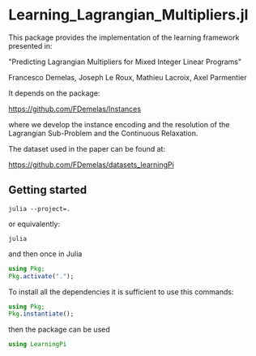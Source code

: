 # Learning_Lagrangian_Multipliers.jl



This package provides the implementation of the learning framework presented in: 

"Predicting Lagrangian Multipliers for Mixed Integer Linear Programs"

Francesco Demelas, Joseph Le Roux, Mathieu Lacroix, Axel Parmentier 

It depends on the package:

https://github.com/FDemelas/Instances

where we develop the instance encoding and the resolution of the Lagrangian Sub-Problem and the Continuous Relaxation.

The dataset used in the paper can be found at:

https://github.com/FDemelas/datasets_learningPi

## Getting started

```
julia --project=.
```

or equivalently:

```
julia
```

and then once in Julia

```julia
using Pkg;
Pkg.activate(".");
```

To install all the dependencies it is sufficient to use this commands:

```julia
using Pkg;
Pkg.instantiate();
```

then the package can be used 

```julia
using LearningPi
```
